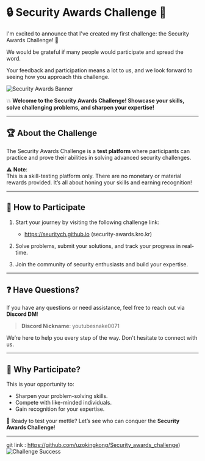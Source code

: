 # :lock: Security Awards Challenge :key:

I'm excited to announce that I've created my first challenge: the Security Awards Challenge! 🚀

We would be grateful if many people would participate and spread the word.

Your feedback and participation means a lot to us, and we look forward to seeing how you approach this challenge.

![Security Awards Banner](https://github.com/user-attachments/assets/e9419e04-bf6c-4917-b384-2fbe23c40539)

:boom: **Welcome to the Security Awards Challenge! Showcase your skills, solve challenging problems, and sharpen your expertise!**

---

## :trophy: **About the Challenge**
The Security Awards Challenge is a **test platform** where participants can practice and prove their abilities in solving advanced security challenges.  

:warning: **Note**:  
This is a skill-testing platform only. There are no monetary or material rewards provided. It’s all about honing your skills and earning recognition!

---

## :link: **How to Participate**
1. Start your journey by visiting the following challenge link: 
   - https://seuritych.github.io
   (security-awards.kro.kr)

2. Solve problems, submit your solutions, and track your progress in real-time.

3. Join the community of security enthusiasts and build your expertise.

---

## :question: **Have Questions?**
If you have any questions or need assistance, feel free to reach out via **Discord DM**!  
> **Discord Nickname**: youtubesnake0071  

We’re here to help you every step of the way. Don't hesitate to connect with us.

---

## :star2: **Why Participate?**
This is your opportunity to:
- Sharpen your problem-solving skills.
- Compete with like-minded individuals.
- Gain recognition for your expertise.

:rocket: Ready to test your mettle? Let’s see who can conquer the **Security Awards Challenge**!

---

git link : https://github.com/uzokingkong/Security_awards_challenge)
![Challenge Success](https://github.com/user-attachments/assets/e9419e04-bf6c-4917-b384-2fbe23c40539)
